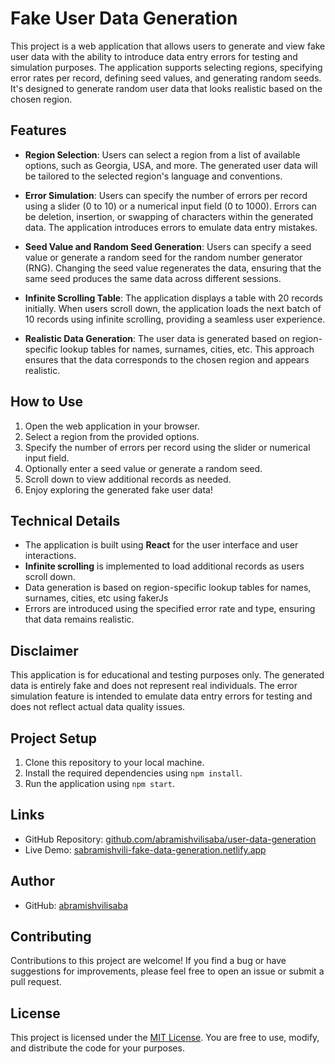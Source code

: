 # Fake User Data Generation

This project is a web application that allows users to generate and view fake user data with the ability to introduce data entry errors for testing and simulation purposes. The application supports selecting regions, specifying error rates per record, defining seed values, and generating random seeds. It's designed to generate random user data that looks realistic based on the chosen region.

## Features

- **Region Selection**: Users can select a region from a list of available options, such as Georgia, USA,  and more. The generated user data will be tailored to the selected region's language and conventions.

- **Error Simulation**: Users can specify the number of errors per record using a slider (0 to 10) or a numerical input field (0 to 1000). Errors can be deletion, insertion, or swapping of characters within the generated data. The application introduces errors to emulate data entry mistakes.

- **Seed Value and Random Seed Generation**: Users can specify a seed value or generate a random seed for the random number generator (RNG). Changing the seed value regenerates the data, ensuring that the same seed produces the same data across different sessions.

- **Infinite Scrolling Table**: The application displays a table with 20 records initially. When users scroll down, the application loads the next batch of 10 records using infinite scrolling, providing a seamless user experience.

- **Realistic Data Generation**: The user data is generated based on region-specific lookup tables for names, surnames, cities, etc. This approach ensures that the data corresponds to the chosen region and appears realistic.

## How to Use

1. Open the web application in your browser.
2. Select a region from the provided options.
3. Specify the number of errors per record using the slider or numerical input field.
4. Optionally enter a seed value or generate a random seed.
5. Scroll down to view additional records as needed.
6. Enjoy exploring the generated fake user data!

## Technical Details

- The application is built using **React** for the user interface and user interactions.
- **Infinite scrolling** is implemented to load additional records as users scroll down.
- Data generation is based on region-specific lookup tables for names, surnames, cities, etc using fakerJs
- Errors are introduced using the specified error rate and type, ensuring that data remains realistic.

## Disclaimer

This application is for educational and testing purposes only. The generated data is entirely fake and does not represent real individuals. The error simulation feature is intended to emulate data entry errors for testing and does not reflect actual data quality issues.

## Project Setup

1. Clone this repository to your local machine.
2. Install the required dependencies using `npm install`.
3. Run the application using `npm start`.

## Links

- GitHub Repository: [github.com/abramishvilisaba/user-data-generation](https://github.com/abramishvilisaba/user-data-generation)
- Live Demo: [sabramishvili-fake-data-generation.netlify.app](https://sabramishvili-fake-data-generation.netlify.app/)

## Author

- GitHub: [abramishvilisaba](https://github.com/abramishvilisaba)

## Contributing

Contributions to this project are welcome! If you find a bug or have suggestions for improvements, please feel free to open an issue or submit a pull request.

## License

This project is licensed under the [MIT License](LICENSE). You are free to use, modify, and distribute the code for your purposes.

